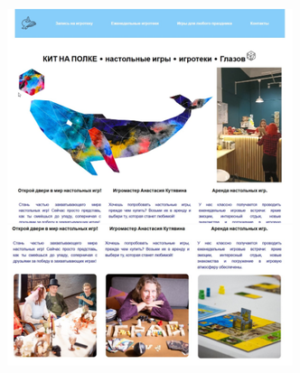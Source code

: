 ![Screenshoot](https://github.com/JuliaAris/whaleProject/blob/main/assets/whaleProject_screens/screen1.jpg?raw=true)
![Screenshoot](https://github.com/JuliaAris/whaleProject/blob/main/assets/whaleProject_screens/screen_2.jpg?raw=true)
